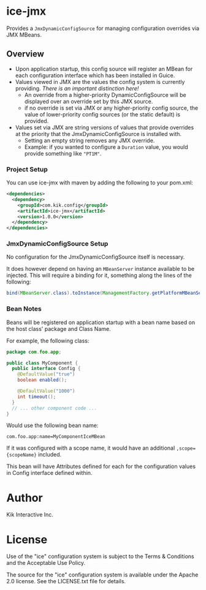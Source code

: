 # ice-jmx

Provides a `JmxDynamicConfigSource` for managing configuration overrides via JMX MBeans.

## Overview
* Upon application startup, this config source will register an MBean for each configuration interface which has been installed in Guice.
* Values viewed in JMX are the values the config system is currently providing.  *There is an important distinction here!*
  * An override from a higher-priority DynamicConfigSource will be displayed over an override set by this JMX source.  
  * if no override is set via JMX or any higher-priority config source, the value of lower-priority config sources (or the static default) is provided.
* Values set via JMX are string versions of values that provide overrides at the priority that the JmxDynamicConfigSource is installed with.
  * Setting an empty string removes any JMX override.
  * Example: if you wanted to configure a `Duration` value, you would provide something like `"PT1M"`.

### Project Setup

You can use ice-jmx with maven by adding the following to your pom.xml:
```xml
<dependencies>
  <dependency>
    <groupId>com.kik.config</groupId>
    <artifactId>ice-jmx</artifactId>
    <version>1.0.0</version>
  </dependency>
</dependencies>
```

### JmxDynamicConfigSource Setup
No configuration for the JmxDynamicConfigSource itself is necessary.  

It does however depend on having an `MBeanServer` instance available to be injected.  This will require a binding for it, something along the lines of the following:

```java
bind(MBeanServer.class).toInstance(ManagementFactory.getPlatformMBeanServer());
```

### Bean Notes

Beans will be registered on application startup with a bean name based on the host class' package and Class Name.

For example, the following class:
```java
package com.foo.app;

public class MyComponent {
  public interface Config {
    @DefaultValue("true")
    boolean enabled();

    @DefaultValue("1000")
    int timeout();
  }
  // ... other component code ...
}
```

Would use the following bean name:
```
com.foo.app:name=MyComponentIceMBean
```

If it was configured with a scope name, it would have an additional `,scope={scopeName}` included.

This bean will have Attributes defined for each for the configuration values in Config interface defined within.

# Author
Kik Interactive Inc.

# License
Use of the "ice" configuration system is subject to the Terms & Conditions and the Acceptable Use Policy.

The source for the "ice" configuration system is available under the Apache 2.0 license. See the LICENSE.txt file for details.
